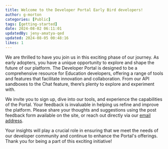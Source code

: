 ```yaml
---
title: Welcome to the Developer Portal Early Bird developers!
author: g-morton
categories: [Public]
tags: [getting-started]
date: 2024-08-02 06:11:01 
updatedBy: jeny-amatya-qed
updated: 2024-08-05 00:48:16 
likes: 1
---
```


We are thrilled to have you join us in this exciting phase of our journey. As early adopters, you have a unique opportunity to explore and shape the future of our platform. The Developer Portal is designed to be a comprehensive resource for Education developers, offering a range of tools and features that facilitate innovation and collaboration. From our API sandboxes to the Chat feature, there’s plenty to explore and experiment with.

We invite you to sign up, dive into our tools, and experience the capabilities of the Portal. Your feedback is invaluable in helping us refine and improve the platform. Please share your thoughts and suggestions using the post feedback form available on the site, or reach out directly via our [email address](mailto:developerportal@qed.qld.gov.au).

Your insights will play a crucial role in ensuring that we meet the needs of our developer community and continue to enhance the Portal's offerings. Thank you for being a part of this exciting initiative!